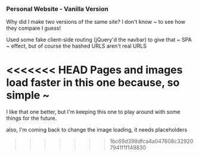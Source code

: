 ### Personal Website - Vanilla Version

Why did I make two versions of the same site? I don't know ~ to see how they compare I guess! 

Used some fake client-side routing (jQuery'd the navbar) to give that ~ SPA ~ effect, but of course the hashed URLS aren't real URLS 

<<<<<<< HEAD
Pages and images load faster in this one because, so simple ~ 
=======
I like that one better, but I'm keeping this one to play around with some things for the future.

also, I'm coming back to change the image loading, it needs placeholders
>>>>>>> 1bc69d398dfca4a047608c329207941f1f149830
